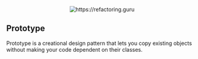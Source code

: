 <p align="center">
  <img title="https://refactoring.guru" src="https://refactoring.guru/images/patterns/content/prototype/prototype.png" />
</p>

## Prototype
Prototype is a creational design pattern that lets you copy existing objects without making your code dependent on their classes.
